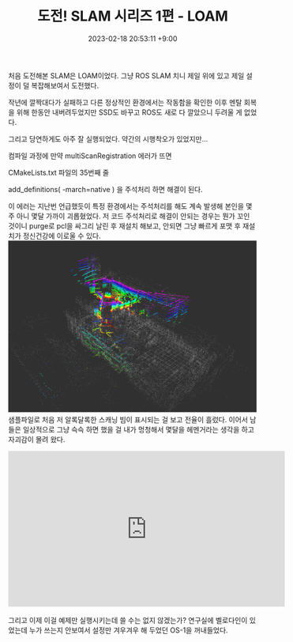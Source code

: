 ﻿---
title: 도전! SLAM 시리즈 1편 - LOAM
date: 2023-02-18 20:53:11 +9:00
categories: [Projects, SLAM]
tags: [SLAM, LIDAR, velodyne, multiScanRegistration, LOAM]
---

처음 도전해본 SLAM은 LOAM이었다. 그냥 ROS SLAM 치니 제일 위에 있고 제일 설정이 덜 복잡해보여서 도전했다.

작년에 깔짝대다가 실패하고 다른 정상적인 환경에서는 작동함을 확인한 이후 멘탈 회복을 위해 한동안 내버려두었지만 SSD도 바꾸고 ROS도 새로 다 깔았으니 두려울 게 없었다.

그리고 당연하게도 아주 잘 실행되었다. 약간의 시행착오가 있었지만…

컴파일 과정에 만약 multiScanRegistration 에러가 뜨면

CMakeLists.txt 파일의 35번째 줄

add_definitions( -march=native ) 을 주석처리 하면 해결이 된다.

이 에러는 지난번 언급했듯이 특정 환경에서는 주석처리를 해도 계속 발생해 본인을 몇주 아니 몇달 가까이 괴롭혔었다. 저 코드 주석처리로 해결이 안되는 경우는 뭔가 꼬인 것이니 purge로 pcl을 싸그리 날린 후 재설치 해보고, 안되면 그냥 빠르게 포맷 후 재설치가 정신건강에 이로울 수 있다.
<img src="/assets/img/LOAM/LOAM_1.png" alt="LOAM 실행 후 스캐닝 빔이 표시된 화면"><br>
샘플파일로 처음 저 알록달록한 스캐닝 빔이 표시되는 걸 보고 전율이 흘렀다. 이어서 남들은 일상적으로 그냥 슥슥 하면 했을 걸 내가 멍청해서 몇달을 헤멘거라는 생각을 하고 자괴감이 몰려 왔다.

<iframe width="560" height="315" src="https://www.youtube.com/embed/gCgb2acwjS0?si=4IcoPRb1wY2NNkaN" title="YouTube video player" frameborder="0" allow="accelerometer; autoplay; clipboard-write; encrypted-media; gyroscope; picture-in-picture; web-share" referrerpolicy="strict-origin-when-cross-origin" allowfullscreen></iframe>

그리고 이제 이걸 예제만 실행시키는데 쓸 수는 없지 않겠는가? 연구실에 벨로다인이 있었는데 누가 쓰는지 안보여서 설정만 겨우겨우 해 두었던 OS-1을 꺼내들었다. <br>
